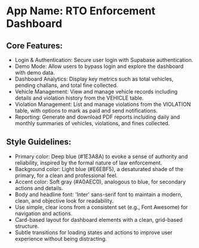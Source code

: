 # **App Name**: RTO Enforcement Dashboard

## Core Features:

- Login & Authentication: Secure user login with Supabase authentication.
- Demo Mode: Allow users to bypass login and explore the dashboard with demo data.
- Dashboard Analytics: Display key metrics such as total vehicles, pending challans, and total fine collected.
- Vehicle Management: View and manage vehicle records including details and violation history from the VEHICLE table.
- Violation Management: List and manage violations from the VIOLATION table, with options to mark as paid and send notifications.
- Reporting: Generate and download PDF reports including daily and monthly summaries of vehicles, violations, and fines collected.

## Style Guidelines:

- Primary color: Deep blue (#1E3A8A) to evoke a sense of authority and reliability, inspired by the formal nature of law enforcement.
- Background color: Light blue (#E6EBF5), a desaturated shade of the primary, for a clean and professional feel.
- Accent color: Soft gray (#A0AEC0), analogous to blue, for secondary actions and details.
- Body and headline font: 'Inter' sans-serif font to maintain a modern, clean, and objective look for readability.
- Use simple, clear icons from a consistent set (e.g., Font Awesome) for navigation and actions.
- Card-based layout for dashboard elements with a clean, grid-based structure.
- Subtle transitions for loading states and actions to improve user experience without being distracting.